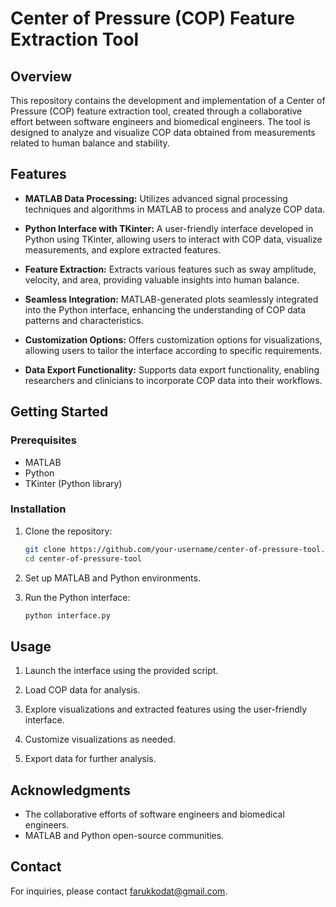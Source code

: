 # **Center of Pressure (COP) Feature Extraction Tool**

## **Overview**

This repository contains the development and implementation of a Center of Pressure (COP) feature extraction tool, created through a collaborative effort between software engineers and biomedical engineers. The tool is designed to analyze and visualize COP data obtained from measurements related to human balance and stability.

## **Features**

- **MATLAB Data Processing:** Utilizes advanced signal processing techniques and algorithms in MATLAB to process and analyze COP data.
  
- **Python Interface with TKinter:** A user-friendly interface developed in Python using TKinter, allowing users to interact with COP data, visualize measurements, and explore extracted features.

- **Feature Extraction:** Extracts various features such as sway amplitude, velocity, and area, providing valuable insights into human balance.

- **Seamless Integration:** MATLAB-generated plots seamlessly integrated into the Python interface, enhancing the understanding of COP data patterns and characteristics.

- **Customization Options:** Offers customization options for visualizations, allowing users to tailor the interface according to specific requirements.

- **Data Export Functionality:** Supports data export functionality, enabling researchers and clinicians to incorporate COP data into their workflows.

## **Getting Started**

### **Prerequisites**

- MATLAB
- Python
- TKinter (Python library)

### **Installation**

1. Clone the repository:

    ```bash
    git clone https://github.com/your-username/center-of-pressure-tool.git
    cd center-of-pressure-tool
    ```

2. Set up MATLAB and Python environments.

3. Run the Python interface:

    ```bash
    python interface.py
    ```

## **Usage**

1. Launch the interface using the provided script.

2. Load COP data for analysis.

3. Explore visualizations and extracted features using the user-friendly interface.

4. Customize visualizations as needed.

5. Export data for further analysis.


## **Acknowledgments**

- The collaborative efforts of software engineers and biomedical engineers.
- MATLAB and Python open-source communities.

## **Contact**

For inquiries, please contact [farukkodat@gmail.com](mailto:farukkodat@gmail.com).

